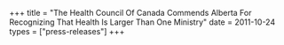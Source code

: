 +++
title = "The Health Council Of Canada Commends Alberta For Recognizing That Health Is Larger Than One Ministry"
date = 2011-10-24
types = ["press-releases"]
+++
